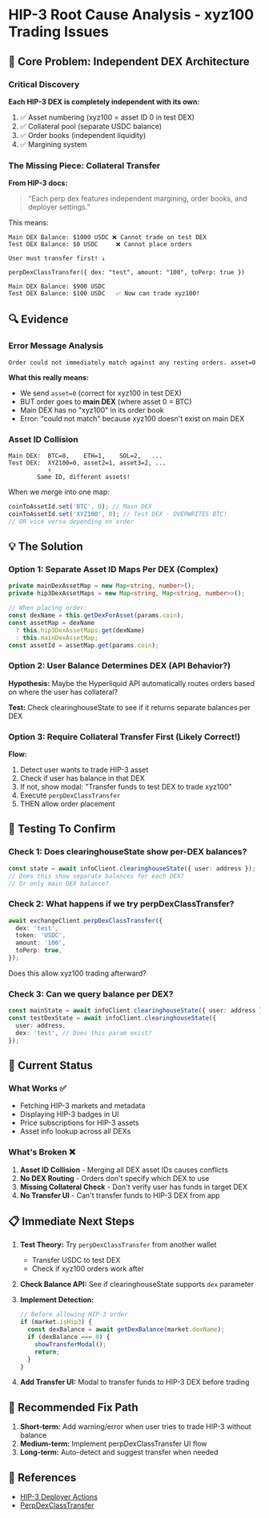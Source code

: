 # HIP-3 Root Cause Analysis - xyz100 Trading Issues

## 🎯 Core Problem: Independent DEX Architecture

### Critical Discovery

**Each HIP-3 DEX is completely independent with its own:**

1. ✅ Asset numbering (xyz100 = asset ID 0 in test DEX)
2. ✅ Collateral pool (separate USDC balance)
3. ✅ Order books (independent liquidity)
4. ✅ Margining system

### The Missing Piece: Collateral Transfer

**From HIP-3 docs:**

> "Each perp dex features independent margining, order books, and deployer settings."

This means:

```
Main DEX Balance: $1000 USDC ❌ Cannot trade on test DEX
Test DEX Balance: $0 USDC     ❌ Cannot place orders

User must transfer first! ↓

perpDexClassTransfer({ dex: "test", amount: "100", toPerp: true })

Main DEX Balance: $900 USDC
Test DEX Balance: $100 USDC   ✅ Now can trade xyz100!
```

## 🔍 Evidence

### Error Message Analysis

```
Order could not immediately match against any resting orders. asset=0
```

**What this really means:**

- We send `asset=0` (correct for xyz100 in test DEX)
- BUT order goes to **main DEX** (where asset 0 = BTC)
- Main DEX has no "xyz100" in its order book
- Error: "could not match" because xyz100 doesn't exist on main DEX

### Asset ID Collision

```
Main DEX:  BTC=0,    ETH=1,    SOL=2,   ...
Test DEX:  XYZ100=0, asset2=1, asset3=2, ...
           ↑
        Same ID, different assets!
```

When we merge into one map:

```typescript
coinToAssetId.set('BTC', 0); // Main DEX
coinToAssetId.set('XYZ100', 0); // Test DEX - OVERWRITES BTC!
// OR vice versa depending on order
```

## 💡 The Solution

### Option 1: Separate Asset ID Maps Per DEX (Complex)

```typescript
private mainDexAssetMap = new Map<string, number>();
private hip3DexAssetMaps = new Map<string, Map<string, number>>();

// When placing order:
const dexName = this.getDexForAsset(params.coin);
const assetMap = dexName
  ? this.hip3DexAssetMaps.get(dexName)
  : this.mainDexAssetMap;
const assetId = assetMap.get(params.coin);
```

### Option 2: User Balance Determines DEX (API Behavior?)

**Hypothesis:** Maybe the Hyperliquid API automatically routes orders based on where the user has collateral?

**Test:** Check clearinghouseState to see if it returns separate balances per DEX

### Option 3: Require Collateral Transfer First (Likely Correct!)

**Flow:**

1. Detect user wants to trade HIP-3 asset
2. Check if user has balance in that DEX
3. If not, show modal: "Transfer funds to test DEX to trade xyz100"
4. Execute `perpDexClassTransfer`
5. THEN allow order placement

## 🧪 Testing To Confirm

### Check 1: Does clearinghouseState show per-DEX balances?

```typescript
const state = await infoClient.clearinghouseState({ user: address });
// Does this show separate balances for each DEX?
// Or only main DEX balance?
```

### Check 2: What happens if we try perpDexClassTransfer?

```typescript
await exchangeClient.perpDexClassTransfer({
  dex: 'test',
  token: 'USDC',
  amount: '100',
  toPerp: true,
});
```

Does this allow xyz100 trading afterward?

### Check 3: Can we query balance per DEX?

```typescript
const mainState = await infoClient.clearinghouseState({ user: address });
const testDexState = await infoClient.clearinghouseState({
  user: address,
  dex: 'test', // Does this param exist?
});
```

## 🚨 Current Status

### What Works ✅

- Fetching HIP-3 markets and metadata
- Displaying HIP-3 badges in UI
- Price subscriptions for HIP-3 assets
- Asset info lookup across all DEXs

### What's Broken ❌

1. **Asset ID Collision** - Merging all DEX asset IDs causes conflicts
2. **No DEX Routing** - Orders don't specify which DEX to use
3. **Missing Collateral Check** - Don't verify user has funds in target DEX
4. **No Transfer UI** - Can't transfer funds to HIP-3 DEX from app

## 📋 Immediate Next Steps

1. **Test Theory:** Try `perpDexClassTransfer` from another wallet

   - Transfer USDC to test DEX
   - Check if xyz100 orders work after

2. **Check Balance API:** See if clearinghouseState supports `dex` parameter

3. **Implement Detection:**

   ```typescript
   // Before allowing HIP-3 order
   if (market.isHip3) {
     const dexBalance = await getDexBalance(market.dexName);
     if (dexBalance === 0) {
       showTransferModal();
       return;
     }
   }
   ```

4. **Add Transfer UI:** Modal to transfer funds to HIP-3 DEX before trading

## 🎯 Recommended Fix Path

1. **Short-term:** Add warning/error when user tries to trade HIP-3 without balance
2. **Medium-term:** Implement perpDexClassTransfer UI flow
3. **Long-term:** Auto-detect and suggest transfer when needed

## 📖 References

- [HIP-3 Deployer Actions](https://hyperliquid.gitbook.io/hyperliquid-docs/for-developers/api/hip-3-deployer-actions)
- [PerpDexClassTransfer](https://hyperliquid.gitbook.io/hyperliquid-docs/for-developers/api/exchange-endpoint)
